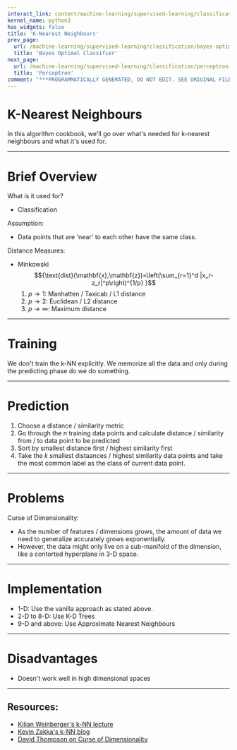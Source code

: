 ```yaml
---
interact_link: content/machine-learning/supervised-learning/classification/k-nearest-neighbours.ipynb
kernel_name: python3
has_widgets: false
title: 'K-Nearest Neighbours'
prev_page:
  url: /machine-learning/supervised-learning/classification/bayes-optimal-classifier
  title: 'Bayes Optimal Classifier'
next_page:
  url: /machine-learning/supervised-learning/classification/perceptron
  title: 'Perceptron'
comment: "***PROGRAMMATICALLY GENERATED, DO NOT EDIT. SEE ORIGINAL FILES IN /content***"
---
```



# K-Nearest Neighbours

In this algorithm cookbook, we'll go over what's needed for k-nearest neighbours and what it's used for.



---
# Brief Overview

What is it used for?
- Classification

Assumption: 
- Data points that are 'near' to each other have the same class.

Distance Measures: 
- Minkowski
$${\text{dist}(\mathbf{x},\mathbf{z})=\left(\sum_{r=1}^d |x_r-z_r|^p\right)^{1/p} }$$
    1. ${p \to 1:}$ Manhatten / Taxicab / L1 distance
    2. ${p \to 2:}$ Euclidean / L2 distance
    3. ${p \to \infty:}$ Maximum distance



---
# Training

We don't train the k-NN explicitly. We memorize all the data and only during the predicting phase do we do something.



---
# Prediction

1. Choose a distance / similarity metric
2. Go through the ${n}$ training data points and calculate distance / similarity from / to data point to be predicted
3. Sort by smallest distance first / highest similarity first
4. Take the ${k}$ smallest distaances / highest similarity data points and take the most common label as the class of current data point.



---
# Problems

Curse of Dimensionality:
- As the number of features / dimensions grows, the amount of data we need to generalize accurately grows exponentially.
- However, the data might only live on a sub-manifold of the dimension, like a contorted hyperplane in 3-D space.



---
# Implementation

- 1-D: Use the vanilla approach as stated above.
- 2-D to 8-D: Use K-D Trees
- 9-D and above: Use Approximate Nearest Neighbours



---
# Disadvantages

- Doesn't work well in high dimensional spaces



---
## Resources:
- [Kilian Weinberger's k-NN lecture](http://www.cs.cornell.edu/courses/cs4780/2018fa/lectures/lecturenote02_kNN.html)
- [Kevin Zakka's k-NN blog](https://kevinzakka.github.io/2016/07/13/k-nearest-neighbor/)
- [David Thompson on Curse of Dimensionality](https://www.youtube.com/watch?v=dZrGXYty3qc)

